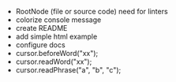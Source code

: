 - RootNode (file or source code) need for linters
- colorize console message
- create README
- add simple html example
- configure docs
- cursor.beforeWord("xx");
- cursor.readWord("xx");
- cursor.readPhrase("a", "b", "c");